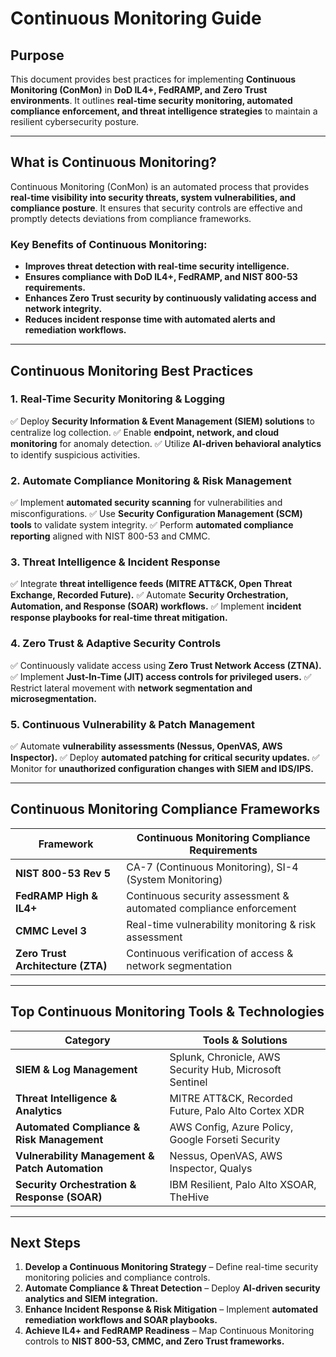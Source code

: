 # **Continuous Monitoring Guide**

## **Purpose**
This document provides best practices for implementing **Continuous Monitoring (ConMon)** in **DoD IL4+, FedRAMP, and Zero Trust environments**. It outlines **real-time security monitoring, automated compliance enforcement, and threat intelligence strategies** to maintain a resilient cybersecurity posture.

---

## **What is Continuous Monitoring?**
Continuous Monitoring (ConMon) is an automated process that provides **real-time visibility into security threats, system vulnerabilities, and compliance posture**. It ensures that security controls are effective and promptly detects deviations from compliance frameworks.

### **Key Benefits of Continuous Monitoring:**
- **Improves threat detection with real-time security intelligence.**
- **Ensures compliance with DoD IL4+, FedRAMP, and NIST 800-53 requirements.**
- **Enhances Zero Trust security by continuously validating access and network integrity.**
- **Reduces incident response time with automated alerts and remediation workflows.**

---

## **Continuous Monitoring Best Practices**

### **1. Real-Time Security Monitoring & Logging**
✅ Deploy **Security Information & Event Management (SIEM) solutions** to centralize log collection.
✅ Enable **endpoint, network, and cloud monitoring** for anomaly detection.
✅ Utilize **AI-driven behavioral analytics** to identify suspicious activities.

### **2. Automate Compliance Monitoring & Risk Management**
✅ Implement **automated security scanning** for vulnerabilities and misconfigurations.
✅ Use **Security Configuration Management (SCM) tools** to validate system integrity.
✅ Perform **automated compliance reporting** aligned with NIST 800-53 and CMMC.

### **3. Threat Intelligence & Incident Response**
✅ Integrate **threat intelligence feeds (MITRE ATT&CK, Open Threat Exchange, Recorded Future).**
✅ Automate **Security Orchestration, Automation, and Response (SOAR) workflows.**
✅ Implement **incident response playbooks for real-time threat mitigation.**

### **4. Zero Trust & Adaptive Security Controls**
✅ Continuously validate access using **Zero Trust Network Access (ZTNA).**
✅ Implement **Just-In-Time (JIT) access controls for privileged users.**
✅ Restrict lateral movement with **network segmentation and microsegmentation.**

### **5. Continuous Vulnerability & Patch Management**
✅ Automate **vulnerability assessments (Nessus, OpenVAS, AWS Inspector).**
✅ Deploy **automated patching for critical security updates.**
✅ Monitor for **unauthorized configuration changes with SIEM and IDS/IPS.**

---

## **Continuous Monitoring Compliance Frameworks**
| **Framework** | **Continuous Monitoring Compliance Requirements** |
|-------------|--------------------------------|
| **NIST 800-53 Rev 5** | CA-7 (Continuous Monitoring), SI-4 (System Monitoring) |
| **FedRAMP High & IL4+** | Continuous security assessment & automated compliance enforcement |
| **CMMC Level 3** | Real-time vulnerability monitoring & risk assessment |
| **Zero Trust Architecture (ZTA)** | Continuous verification of access & network segmentation |

---

## **Top Continuous Monitoring Tools & Technologies**
| **Category** | **Tools & Solutions** |
|-------------|-----------------------|
| **SIEM & Log Management** | Splunk, Chronicle, AWS Security Hub, Microsoft Sentinel |
| **Threat Intelligence & Analytics** | MITRE ATT&CK, Recorded Future, Palo Alto Cortex XDR |
| **Automated Compliance & Risk Management** | AWS Config, Azure Policy, Google Forseti Security |
| **Vulnerability Management & Patch Automation** | Nessus, OpenVAS, AWS Inspector, Qualys |
| **Security Orchestration & Response (SOAR)** | IBM Resilient, Palo Alto XSOAR, TheHive |

---

## **Next Steps**
1. **Develop a Continuous Monitoring Strategy** – Define real-time security monitoring policies and compliance controls.
2. **Automate Compliance & Threat Detection** – Deploy **AI-driven security analytics and SIEM integration.**
3. **Enhance Incident Response & Risk Mitigation** – Implement **automated remediation workflows and SOAR playbooks.**
4. **Achieve IL4+ and FedRAMP Readiness** – Map Continuous Monitoring controls to **NIST 800-53, CMMC, and Zero Trust frameworks.**
